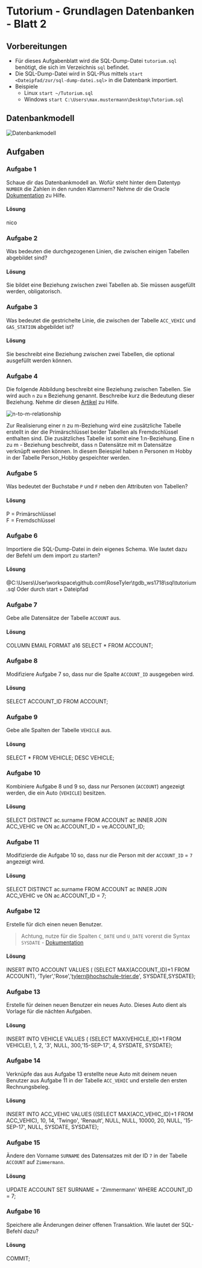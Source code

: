 # Tutorium - Grundlagen Datenbanken - Blatt 2

## Vorbereitungen
* Für dieses Aufgabenblatt wird die SQL-Dump-Datei `tutorium.sql` benötigt, die sich im Verzeichnis `sql` befindet.
* Die SQL-Dump-Datei wird in SQL-Plus mittels `start <Dateipfad/zur/sql-dump-datei.sql>` in die Datenbank importiert.
* Beispiele
  * Linux `start ~/Tutorium.sql`
  * Windows `start C:\Users\max.mustermann\Desktop\Tutorium.sql`

## Datenbankmodell
![Datenbankmodell](./img/datamodler_schema.png)

## Aufgaben

### Aufgabe 1
Schaue dir das Datenbankmodell an. Wofür steht hinter dem Datentyp `NUMBER` die Zahlen in den runden Klammern?
Nehme dir die Oracle [Dokumentation](https://docs.oracle.com/cd/B28359_01/server.111/b28318/datatype.htm#CNCPT012) zu Hilfe.

#### Lösung
nico

### Aufgabe 2
Was bedeuten die durchgezogenen Linien, die zwischen einigen Tabellen abgebildet sind?

#### Lösung
Sie bildet eine Beziehung zwischen zwei Tabellen ab. Sie müssen ausgefüllt werden, obligatorisch.
### Aufgabe 3
Was bedeutet die gestrichelte Linie, die zwischen der Tabelle `ACC_VEHIC` und `GAS_STATION` abgebildet ist?

#### Lösung
Sie beschreibt eine Beziehung zwischen zwei Tabellen, die optional ausgefüllt werden können.
### Aufgabe 4
Die folgende Abbildung beschreibt eine Beziehung zwischen Tabellen. Sie wird auch `n` zu `m` Beziehung genannt. Beschreibe kurz die Bedeutung dieser Beziehung.
Nehme dir diesen [Artikel](https://glossar.hs-augsburg.de/Beziehungstypen) zu Hilfe.

![n-to-m-relationship](./img/n-to-m-relationship.png)

Zur Realisierung einer n zu m-Beziehung wird eine zusätzliche Tabelle erstellt in der die Primärschlüssel beider Tabellen als Fremdschlüssel enthalten sind. Die zusätzliches Tabelle ist somit eine 1:n-Beziehung. Eine n zu m - Beziehung beschreibt, dass n Datensätze mit m Datensätze verknüpft werden können. In diesem Beiespiel haben n Personen m Hobby in der Tabelle Person_Hobby gespeichter werden.

### Aufgabe 5
Was bedeutet der Buchstabe `P` und `F` neben den Attributen von Tabellen?

#### Lösung
P = Primärschlüssel  
F = Fremdschlüssel


### Aufgabe 6
Importiere die SQL-Dump-Datei in dein eigenes Schema. Wie lautet dazu der Befehl um dem import zu starten?

#### Lösung
@C:\Users\User\workspace\github.com\RoseTyler\tgdb_ws1718\sql\tutorium.sql
Oder durch start + Dateipfad

### Aufgabe 7
Gebe alle Datensätze der Tabelle `ACCOUNT` aus.

#### Lösung
COLUMN EMAIL FORMAT a16
SELECT * 
FROM ACCOUNT;

### Aufgabe 8
Modifiziere Aufgabe 7 so, dass nur die Spalte `ACCOUNT_ID` ausgegeben wird.

#### Lösung
SELECT ACCOUNT_ID 
FROM ACCOUNT;

### Aufgabe 9
Gebe alle Spalten der Tabelle `VEHICLE` aus.

#### Lösung
SELECT * 
FROM VEHICLE;
DESC VEHICLE;

### Aufgabe 10
Kombiniere Aufgabe 8 und 9 so, dass nur Personen (`ACCOUNT`) angezeigt werden, die ein Auto (`VEHICLE`) besitzen.

#### Lösung
SELECT DISTINCT ac.surname 
FROM ACCOUNT ac
INNER JOIN ACC_VEHIC ve 
ON ac.ACCOUNT_ID = ve.ACCOUNT_ID;

### Aufgabe 11
Modifizierde die Aufgabe 10 so, dass nur die Person mit der `ACCOUNT_ID` = `7` angezeigt wird.

#### Lösung
SELECT DISTINCT ac.surname 
FROM ACCOUNT ac
INNER JOIN ACC_VEHIC ve 
ON ac.ACCOUNT_ID = 7;
 


### Aufgabe 12
Erstelle für dich einen neuen Benutzer.
> Achtung, nutze für die Spalten `C_DATE` und `U_DATE` vorerst die Syntax `SYSDATE` - [Dokumentation](https://docs.oracle.com/cd/B19306_01/server.102/b14200/functions172.htm)

#### Lösung
INSERT INTO ACCOUNT
VALUES (
  (SELECT MAX(ACCOUNT_ID)+1 FROM ACCOUNT),
   'Tyler','Rose','tylerr@hochschule-trier.de',
   SYSDATE,SYSDATE);


### Aufgabe 13
Erstelle für deinen neuen Benutzer ein neues Auto. Dieses Auto dient als Vorlage für die nächten Aufgaben.

#### Lösung
INSERT INTO VEHICLE
VALUES (
  (SELECT MAX(VEHICLE_ID)+1 FROM VEHICLE),
   1, 2, '3', NULL, 300,'15-SEP-17', 4, SYSDATE, SYSDATE);



### Aufgabe 14
Verknüpfe das aus Aufgabe 13 erstellte neue Auto mit deinem neuen Benutzer aus Aufgabe 11 in der Tabelle `ACC_VEHIC` und erstelle den ersten Rechnungsbeleg.

#### Lösung
INSERT INTO ACC_VEHIC
  VALUES ((SELECT MAX(ACC_VEHIC_ID)+1 FROM ACC_VEHIC), 10, 14, 'Twingo', 'Renault', NULL, NULL, 10000, 20, NULL, '15-SEP-17',  NULL, SYSDATE, SYSDATE);


### Aufgabe 15
Ändere den Vorname `SURNAME` des Datensatzes mit der ID `7` in der Tabelle `ACCOUNT` auf `Zimmermann`.

#### Lösung
UPDATE ACCOUNT 
SET SURNAME = 'Zimmermann' 
WHERE ACCOUNT_ID = 7;

### Aufgabe 16
Speichere alle Änderungen deiner offenen Transaktion. Wie lautet der SQL-Befehl dazu?

#### Lösung
COMMIT;

